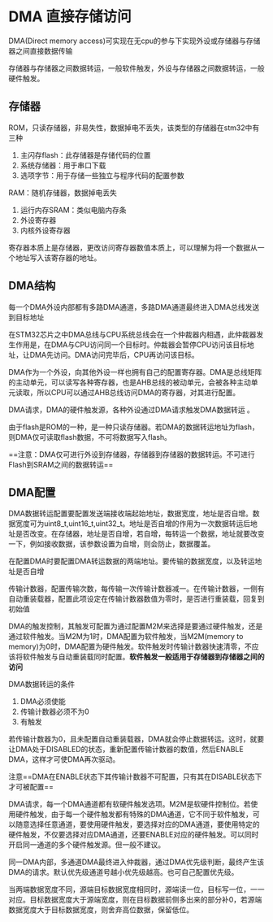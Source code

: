 # DMA 直接存储访问

DMA(Direct memory access)可实现在无cpu的参与下实现外设或存储器与存储器之间直接数据传输

存储器与存储器之间数据转运，一般软件触发，外设与存储器之间数据转运，一般硬件触发。

## 存储器

ROM，只读存储器，非易失性，数据掉电不丢失，该类型的存储器在stm32中有三种

1. 主闪存flash：此存储器是存储代码的位置
2. 系统存储器：用于串口下载
3. 选项字节：用于存储一些独立与程序代码的配置参数

RAM：随机存储器，数据掉电丢失

1. 运行内存SRAM：类似电脑内存条
2. 外设寄存器
3. 内核外设寄存器

寄存器本质上是存储器，更改访问寄存器数值本质上，可以理解为将一个数据从一个地址写入该寄存器的地址。

## DMA结构

每一个DMA外设内部都有多路DMA通道，多路DMA通道最终进入DMA总线发送到目标地址

在STM32芯片之中DMA总线与CPU系统总线会在一个仲裁器内相遇，此仲裁器发生作用是，在DMA与CPU访问同一个目标时。仲裁器会暂停CPU访问该目标地址，让DMA先访问。DMA访问完毕后，CPU再访问该目标。

DMA作为一个外设，向其他外设一样也拥有自己的配置寄存器。DMA是总线矩阵的主动单元，可以读写各种寄存器，也是AHB总线的被动单元，会被各种主动单元读取，所以CPU可以通过AHB总线访问DMA的寄存器，对其进行配置。

DMA请求，DMA的硬件触发源，各种外设通过DMA请求触发DMA数据转运
。

由于flash是ROM的一种，是一种只读存储器。若DMA的数据转运地址为flash，则DMA仅可读取flash数据，不可将数据写入flash。

==注意：DMA仅可进行外设到存储器，存储器到存储器的数据转运。不可进行Flash到SRAM之间的数据转运==

## DMA配置

DMA数据转运配置要配置发送端接收端起始地址，数据宽度，地址是否自增。数据宽度可为uint8_t,uint16_t,uint32_t。地址是否自增的作用为一次数据转运后地址是否改变。在存储器，地址是否自增，若自增，每转运一个数据，地址就要改变一下，例如接收数据，该参数设置为自增，则会防止，数据覆盖。

在配置DMA时要配置DMA转运数据的两端地址。要传输的数据宽度，以及转运地址是否自增

传输计数器，配置传输次数，每传输一次传输计数器减一。在传输计数器，一侧有自动重装载器，配置此项设定在传输计数器数值为零时，是否进行重装载，回复到初始值

DMA的触发控制，其触发可配置为通过配置M2M来选择是要通过硬件触发，还是通过软件触发。当M2M为1时，DMA配置为软件触发，当M2M(memory to memory)为0时，DMA配置为硬件触发。软件触发时传输计数器快速清零，不应该将软件触发与自动重装载同时配置。**软件触发一般适用于存储器到存储器之间的访问**

DMA数据转运的条件

1. DMA必须使能
2. 传输计数器必须不为0
3. 有触发

若传输计数器为0，且未配置自动重装载器，DMA就会停止数据转运。这时，就要让DMA处于DISABLED的状态，重新配置传输计数器的数值，然后ENABLE DMA，这样才可使DMA再次驱动。

注意==DMA在ENABLE状态下其传输计数器不可配置，只有其在DISABLE状态下才可被配置==

DMA请求，每一个DMA通道都有软硬件触发选项。M2M是软硬件控制位。若使用硬件触发，由于每一个硬件触发都有特殊的DMA通道，它不同于软件触发，可以随意选择任意通道，要使用硬件触发，要选择对应的DMA通道，要使用特定的硬件触发，不仅要选择对应DMA通道，还要ENABLE对应的硬件触发。可以同时开启同一通道的多个硬件触发源。但一般不建议。

同一DMA内部，多通道DMA最终进入仲裁器，通过DMA优先级判断，最终产生该DMA的请求。默认优先级通道号越小优先级越高。也可自己配置优先级。

当两端数据宽度不同，源端目标数据宽度相同时，源端读一位，目标写一位，一一对应。目标数据宽度大于源端宽度，则在目标数据前侧多出来的部分补0，若源端数据宽度大于目标数据宽度，则舍弃高位数据，保留低位。
